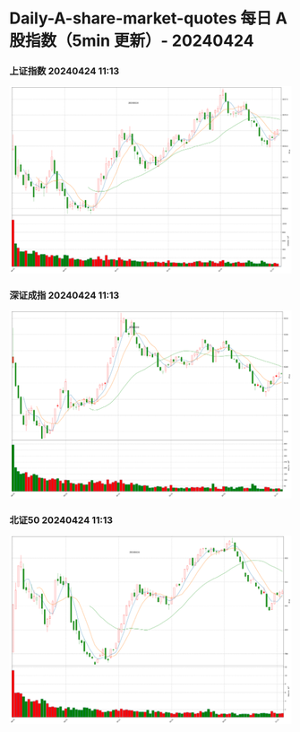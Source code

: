 
# Daily-A-share-market-quotes 每日 A 股指数（5min 更新）- 20240424

### 上证指数 20240424 11:13
![](./fig/2024/4/20240424-sh000001.png)

### 深证成指 20240424 11:13
![](./fig/2024/4/20240424-sz399001.png)

### 北证50 20240424 11:13
![](./fig/2024/4/20240424-bj899050.png)

